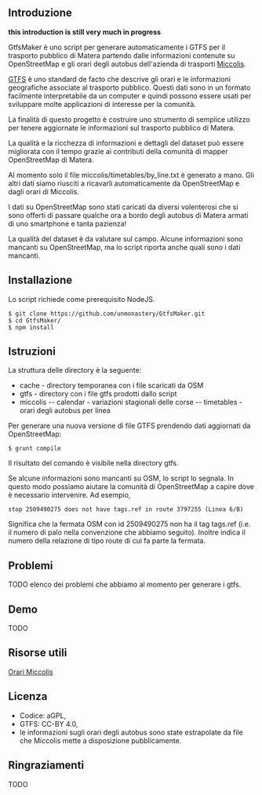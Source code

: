## Introduzione ##

__this introduction is still very much in progress__

GtfsMaker è uno script per generare automaticamente i GTFS per il trasporto pubblico di Matera partendo dalle informazioni contenute su OpenStreetMap e gli orari degli autobus dell'azienda di trasporti [Miccolis](http://www.miccolis-spa.it/).

[GTFS](https://developers.google.com/transit/gtfs/) è uno standard de facto che descrive gli orari e le informazioni geografiche associate al trasporto pubblico. Questi dati sono in un formato facilmente interpretabile da un computer e quindi possono essere usati per sviluppare molte applicazioni di interesse per la comunità.

La finalità di questo progetto è costruire uno strumento di semplice utilizzo per tenere aggiornate le informazioni sul trasporto pubblico di Matera.

La qualità e la ricchezza di informazioni e dettagli del dataset può essere migliorata con il tempo grazie ai contributi della comunità di mapper OpenStreetMap di Matera.

Al momento solo il file miccolis/timetables/by_line.txt è generato a mano. Gli altri dati siamo riusciti a ricavarli automaticamente da OpenStreetMap e dagli orari di Miccolis.

I dati su OpenStreetMap sono stati caricati da diversi volenterosi che si sono offerti di passare qualche ora a bordo degli autobus di Matera armati di uno smartphone e tanta pazienza!

La qualità del dataset è da valutare sul campo. Alcune informazioni sono mancanti su OpenStreetMap, ma lo script riporta anche quali sono i dati mancanti.

## Installazione ##

Lo script richiede come prerequisito NodeJS.

    $ git clone https://github.com/unmonastery/GtfsMaker.git
    $ cd GtfsMaker/
    $ npm install

## Istruzioni ##

La struttura delle directory è la seguente:

- cache - directory temporanea con i file scaricati da OSM
- gtfs  - directory con i file gtfs prodotti dallo script
- miccolis
-- calendar - variazioni stagionali delle corse
-- timetables - orari degli autobus per linea

Per generare una nuova versione di file GTFS prendendo dati aggiornati da OpenStreetMap:

    $ grunt compile

Il risultato del comando è visibile nella directory gtfs.

Se alcune informazioni sono mancanti su OSM, lo script lo segnala. In questo modo possiamo aiutare la comunità di OpenStreetMap a capire dove è necessario intervenire. Ad esempio,

    stop 2509490275 does not have tags.ref in route 3797255 (Linea 6/B)

Significa che la fermata OSM con id 2509490275 non ha il tag tags.ref (i.e. il  numero di palo nella convenzione che abbiamo seguito). Inoltre indica il numero della relazione di tipo route di cui fa parte la fermata.

## Problemi ##

TODO elenco dei problemi che abbiamo al momento per generare i gtfs.

## Demo ##

TODO

## Risorse utili ##

[Orari Miccolis](https://docs.google.com/spreadsheets/d/1A328lZSG3Y9uSz8uSy2FNkstqgOhokbtgcCVSIB4a5o/edit#gid=234488140)

## Licenza ##

* Codice: aGPL,
* GTFS: CC-BY 4.0,
* le informazioni sugli orari degli autobus sono state estrapolate da file che Miccolis mette a disposizione pubblicamente.

## Ringraziamenti ##

TODO
